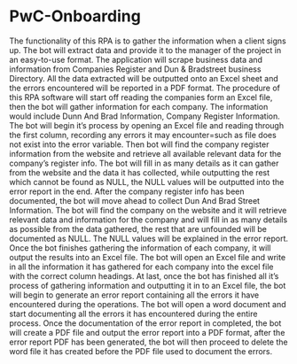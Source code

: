 # PwC-Onboarding
  The functionality of this RPA is to gather the information when a client signs up. The bot will extract data and provide it to the manager of the project in an easy-to-use format. The application will scrape business data and information from Companies Register and Dun & Bradstreet business Directory. All the data extracted will be outputted onto an Excel sheet and the errors encountered will be reported in a PDF format.
  The procedure of this RPA software will start off reading the companies form an Excel file, then the bot will gather information for each company. The information would include Dunn And Brad Information, Company Register Information. The bot will begin it’s process by opening an Excel file and reading through the first column, recording any errors it may encounter=such as file does not exist into the error variable. Then bot will find the company register information from the website and retrieve all available relevant data for the company’s register info. The bot will fill in as many details as it can gather from the website and the data it has collected, while outputting the rest which cannot be found as NULL, the NULL values will be outputted into the error report in the end. After the company register info has been documented, the bot will move ahead to collect Dun And Brad Street Information. The bot will find the company on the website and it will retrieve relevant data and information for the company and will fill in as many details as possible from the data gathered, the rest that are unfounded will be documented as NULL. The NULL values will be explained in the error report. Once the bot finishes gathering the information of each company, it will output the results into an Excel file. The bot will open an Excel file and write in all the information it has gathered for each company into the excel file with the correct column headings. At last, once the bot has finished all it’s process of gathering information and outputting it in to an Excel file, the bot will begin to generate an error report containing all the errors it have encountered during the operations. The bot will open a word document and start documenting all the errors it has encountered during the entire process. Once the documentation of the error report in completed, the bot will create a PDF file and output the error report into a PDF format, after the error report PDF has been generated, the bot will then proceed to delete the word file it has created before the PDF file used to document the errors.
